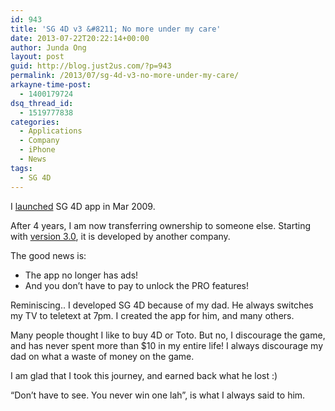 ```yaml
---
id: 943
title: 'SG 4D v3 &#8211; No more under my care'
date: 2013-07-22T20:22:14+00:00
author: Junda Ong
layout: post
guid: http://blog.just2us.com/?p=943
permalink: /2013/07/sg-4d-v3-no-more-under-my-care/
arkayne-time-post:
  - 1400179724
dsq_thread_id:
  - 1519777838
categories:
  - Applications
  - Company
  - iPhone
  - News
tags:
  - SG 4D
---
```

I <a href="http://blog.just2us.com/2009/05/sg-4d/" onclick="__gaTracker('send', 'event', 'outbound-article', 'http://blog.just2us.com/2009/05/sg-4d/', 'launched');" target="_blank">launched</a> SG 4D app in Mar 2009.

After 4 years, I am now transferring ownership to someone else. Starting with <a href="https://itunes.apple.com/sg/app/sg-4d/id294815815?mt=8&at=11luru" onclick="__gaTracker('send', 'event', 'outbound-article', 'https://itunes.apple.com/sg/app/sg-4d/id294815815?mt=8&at=11luru', 'version 3.0');" target="_blank">version 3.0</a>, it is developed by another company.

The good news is:

  * The app no longer has ads!
  * And you don&#8217;t have to pay to unlock the PRO features!

Reminiscing.. I developed SG 4D because of my dad. He always switches my TV to teletext at 7pm. I created the app for him, and many others.

Many people thought I like to buy 4D or Toto. But no, I discourage the game, and has never spent more than $10 in my entire life! I always discourage my dad on what a waste of money on the game.

I am glad that I took this journey, and earned back what he lost :)

&#8220;Don&#8217;t have to see. You never win one lah&#8221;, is what I always said to him.

&nbsp;

<div style="font-size:0px;height:0px;line-height:0px;margin:0;padding:0;clear:both">
</div>